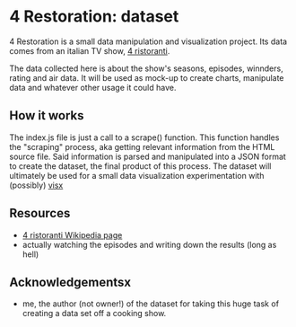 
# 4 Restoration: dataset

4 Restoration is a small data manipulation and visualization project. Its data comes from an italian TV show, [4 ristoranti](https://programmi.sky.it/alessandro-borghese-4-ristoranti).

The data collected here is about the show's seasons, episodes, winnders, rating and air data. It will be used as mock-up to create charts, manipulate data and whatever other usage it could have.

## How it works

The index.js file is just a call to a scrape() function. This function handles the "scraping" process, aka getting relevant information from the HTML source
file. Said information is parsed and manipulated into a JSON format to create the dataset, the final product of this process. The dataset will ultimately be used for a small data visualization experimentation with (possibly) [visx](https://airbnb.io/visx/)


## Resources

- [4 ristoranti Wikipedia page](https://it.wikipedia.org/wiki/Alessandro_Borghese_-_4_ristoranti)
- actually watching the episodes and writing down the results (long as hell)

    
## Acknowledgementsx

 - me, the author (not owner!) of the dataset for taking this huge task of creating a data set off a cooking show.

